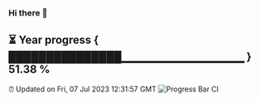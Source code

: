 ### Hi there 👋
⏳ Year progress { ███████████████▁▁▁▁▁▁▁▁▁▁▁▁▁▁▁ } 51.38 %
---
⏰ Updated on Fri, 07 Jul 2023 12:31:57 GMT
![Progress Bar CI](https://github.com/liununu/liununu/workflows/Progress%20Bar%20CI/badge.svg)
